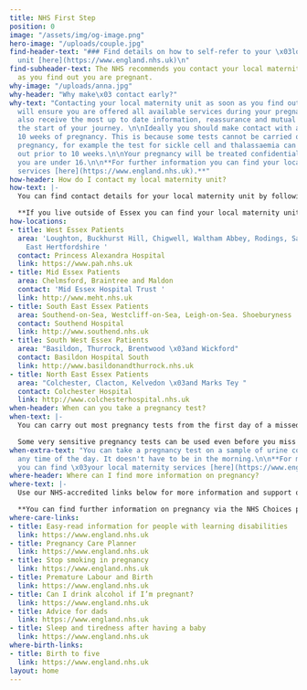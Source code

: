 ```yaml
---
title: NHS First Step
position: 0
image: "/assets/img/og-image.png"
hero-image: "/uploads/couple.jpg"
find-header-text: "### Find details on how to self-refer to your \x03local maternity
  unit [here](https://www.england.nhs.uk)\n"
find-subheader-text: The NHS recommends you contact your local maternity unit as soon
  as you find out you are pregnant.
why-image: "/uploads/anna.jpg"
why-header: "Why make\x03 contact early?"
why-text: "Contacting your local maternity unit as soon as you find out you are pregnant
  will ensure you are offered all available services during your pregnancy. You will
  also receive the most up to date information, reassurance and mutual support at
  the start of your journey. \n\nIdeally you should make contact with a midwife before
  10 weeks of pregnancy. This is because some tests cannot be carried out later in
  pregnancy, for example the test for sickle cell and thalassaemia can only be carried
  out prior to 10 weeks.\n\nYour pregnancy will be treated confidentially, even if
  you are under 16.\n\n**For further information you can find your local maternity
  services [here](https://www.england.nhs.uk).**"
how-header: How do I contact my local maternity unit?
how-text: |-
  You can find contact details for your local maternity unit by following the links on this page.

  **If you live outside of Essex you can find your local maternity unit via the NHS Choices page [here](https://www.england.nhs.uk).**
how-locations:
- title: West Essex Patients
  area: 'Loughton, Buckhurst Hill, Chigwell, Waltham Abbey, Rodings, Saffron Walden,
    East Hertfordshire '
  contact: Princess Alexandra Hospital
  link: https://www.pah.nhs.uk
- title: Mid Essex Patients
  area: Chelmsford, Braintree and Maldon
  contact: 'Mid Essex Hospital Trust '
  link: http://www.meht.nhs.uk
- title: South East Essex Patients
  area: Southend-on-Sea, Westcliff-on-Sea, Leigh-on-Sea. Shoeburyness
  contact: Southend Hospital
  link: http://www.southend.nhs.uk
- title: South West Essex Patients
  area: "Basildon, Thurrock, Brentwood \x03and Wickford"
  contact: Basildon Hospital South
  link: http://www.basildonandthurrock.nhs.uk
- title: North East Essex Patients
  area: "Colchester, Clacton, Kelvedon \x03and Marks Tey "
  contact: Colchester Hospital
  link: http://www.colchesterhospital.nhs.uk
when-header: When can you take a pregnancy test?
when-text: |-
  You can carry out most pregnancy tests from the first day of a missed period. If you don't know when your next period is due, take the test at least 21 days after you last had unprotected sex.

  Some very sensitive pregnancy tests can be used even before you miss a period, from as early as eight days after conception.
when-extra-text: "You can take a pregnancy test on a sample of urine collected at
  any time of the day. It doesn't have to be in the morning.\n\n**For more information
  you can find \x03your local maternity services [here](https://www.england.nhs.uk).**"
where-header: Where can I find more information on pregnancy?
where-text: |-
  Use our NHS-accredited links below for more information and support on pregnancy, childbirth and becoming a new parent.

  **You can find further information on pregnancy via the NHS Choices page [here](https://www.england.nhs.uk).**
where-care-links:
- title: Easy-read information for people with learning disabilities
  link: https://www.england.nhs.uk
- title: Pregnancy Care Planner
  link: https://www.england.nhs.uk
- title: Stop smoking in pregnancy
  link: https://www.england.nhs.uk
- title: Premature Labour and Birth
  link: https://www.england.nhs.uk
- title: Can I drink alcohol if I’m pregnant?
  link: https://www.england.nhs.uk
- title: Advice for dads
  link: https://www.england.nhs.uk
- title: Sleep and tiredness after having a baby
  link: https://www.england.nhs.uk
where-birth-links:
- title: Birth to five
  link: https://www.england.nhs.uk
layout: home
---
```


